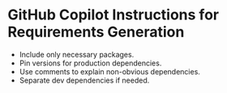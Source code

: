 # GitHub Copilot Instructions for Requirements Generation

- Include only necessary packages.
- Pin versions for production dependencies.
- Use comments to explain non-obvious dependencies.
- Separate dev dependencies if needed.